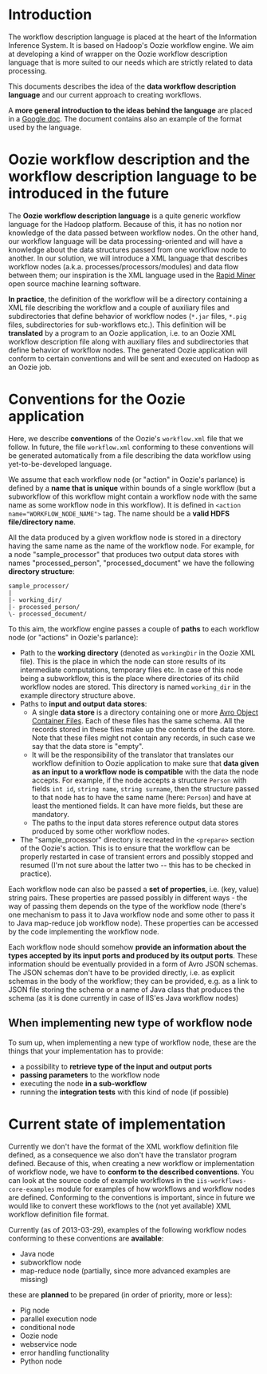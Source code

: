 Introduction
============
The workflow description language is placed at the heart of the Information Inference System. It is based on Hadoop's Oozie workflow engine. We aim at developing a kind of wrapper on the Oozie workflow description language that is more suited to our needs which are strictly related to data processing.

This documents describes the idea of the **data workflow description language** and our current approach to creating workflows.

A **more general introduction to the ideas behind the language** are placed in a [Google doc][]. The document contains also an example of the format used by the language.

[Google doc]: https://docs.google.com/document/d/10dfvUV4V0bT2doUTgMi8MUMVkKNATorEg4LCH7RqZaE/edit?usp=sharing

Oozie workflow description and the workflow description language to be introduced in the future
===============================================================================================
The **Oozie workflow description language** is a quite generic workflow language for the Hadoop platform. Because of this, it has no notion nor knowledge of the data passed between workflow nodes. On the other hand, our workflow language will be data processing-oriented and will have a knowledge about the data structures passed from one workflow node to another. In our solution, we will introduce a XML language that describes workflow nodes (a.k.a. processes/processors/modules) and data flow between them; our inspiration is the XML language used in the [Rapid Miner][] open source machine learning software.

[Rapid Miner]: www.rapidminer.com

**In practice**, the definition of the workflow will be a directory containing a XML file describing the workflow and a couple of auxiliary files and subdirectories that define behavior of workflow nodes (`*.jar` files, `*.pig` files, subdirectories for sub-workflows etc.). This definition will be **translated** by a program to an Oozie application, i.e. to an Oozie XML workflow description file along with auxiliary files and subdirectories that define behavior of workflow nodes. The generated Oozie application will conform to certain conventions and will be sent and executed on Hadoop as an Oozie job.

Conventions for the Oozie application
=====================================
Here, we describe **conventions** of the Oozie's `workflow.xml` file that we follow. In future, the file `workflow.xml` conforming to these conventions will be generated automatically from a file describing the data workflow using yet-to-be-developed language.

We assume that each workflow node (or "action" in Oozie's parlance) is defined by a **name that is unique** within bounds of a single workflow (but a subworkflow of this workflow might contain a workflow node with the same name as some workflow node in this workflow). It is defined in `<action name="WORKFLOW_NODE_NAME">` tag. The name should be a **valid HDFS file/directory name**.

All the data produced by a given workflow node is stored in a directory having the same name as the name of the workflow node. For example, for a node "sample_processor" that produces two output data stores with names "processed_person", "processed_document" we have the following **directory structure**:

	sample_processor/
	|
	|- working_dir/
	|- processed_person/
	\- processed_document/


To this aim, the workflow engine passes a couple of **paths** to each workflow node (or "actions" in Oozie's parlance):

- Path to the **working directory** (denoted as `workingDir` in the Oozie XML file). This is the place in which the node can store results of its intermediate computations, temporary files etc. In case of this node being a subworkflow, this is the place where directories of its child workflow nodes are stored. This directory is named `working_dir` in the example directory structure above.
- Paths to **input and output data stores**:
	- A single **data store** is a directory containing one or more [Avro Object Container Files][]. Each of these files has the same schema. All the records stored in these files make up the contents of the data store. Note that these files might not contain any records, in such case we say that the data store is "empty".
	- It will be the responsibility of the translator that translates our workflow definition to Oozie application to make sure that **data given as an input to a workflow node is compatible** with the data the node accepts. For example, if the node accepts a structure `Person` with fields `int id`, `string name`, `string surname`, then the structure passed to that node has to have the same name (here: `Person`) and have at least the mentioned fields. It can have more fields, but these are mandatory.
	- The paths to the input data stores reference output data stores produced by some other workflow nodes.
- The "sample_processor" directory is recreated in the `<prepare>` section of the Oozie's action. This is to ensure that the workflow can be properly restarted in case of transient errors and possibly stopped and resumed (I'm not sure about the latter two -- this has to be checked in practice).

[Avro Object Container Files]: http://avro.apache.org/docs/1.7.4/spec.html#Object+Container+Files

Each workflow node can also be passed a **set of properties**, i.e. (key, value) string pairs. These properties are passed possibly in different ways - the way of passing them depends on the type of the workflow node (there's one mechanism to pass it to Java workflow node and some other to pass it to Java map-reduce job workflow node). These properties can be accessed by the code implementing the workflow node.

Each workflow node should somehow **provide an information about the types accepted by its input ports and produced by its output ports**. These information should be eventually provided in a form of Avro JSON schemas. The JSON schemas don't have to be provided directly, i.e. as explicit schemas in the body of the workflow; they can be provided, e.g. as a link to JSON file storing the schema or a name of Java class that produces the schema (as it is done currently in case of IIS'es Java workflow nodes)

When implementing new type of workflow node
-------------------------------------------
To sum up, when implementing a new type of workflow node, these are the things that your implementation has to provide:

- a possibility to **retrieve type of the input and output ports**
- **passing parameters** to the workflow node
- executing the node **in a sub-workflow**
- running the **integration tests** with this kind of node (if possible)

Current state of implementation
===============================
Currently we don't have the format of the XML workflow definition file defined, as a consequence we also don't have the translator program defined. Because of this, when creating a new workflow or implementation of workflow node, we have to **conform to the described conventions**. You can look at the source code of example workflows in the `iis-workflows-core-examples` module for examples of how workflows and workflow nodes are defined. Conforming to the conventions is important, since in future we would like to convert these workflows to the (not yet available) XML workflow definition file format.

Currently (as of 2013-03-29), examples of the following workflow nodes conforming to these conventions are **available**:

- Java node
- subworkflow node
- map-reduce node (partially, since more advanced examples are missing)

these are **planned** to be prepared (in order of priority, more or less):

- Pig node
- parallel execution node
- conditional node
- Oozie node
- webservice node
- error handling functionality
- Python node
